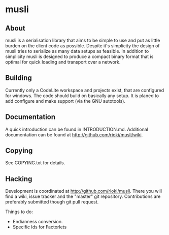 musli
=====

About
-----

musli is a serialisation library that aims to be simple to use and put as little
burden on the client code as possible. Despite it's simplicity the design of
musli tries to serialize as many data setups as feasible. In addition to 
simplicity musli is designed to produce a compact binary format that is optimal
for quick loading and transport over a network.

Building
--------

Currently only a CodeLite workspace and projects exist, that are configured 
for windows. The code should build on basically any setup. It is planed to
add configure and make support (via the GNU autotools).

Documentation
-------------

A quick introduction can be found in INTRODUCTION.md. Additional documentation 
can be found at http://github.com/rioki/musli/wiki.

Copying
-------

See COPYING.txt for details.

Hacking
-------

Development is coordinated at http://github.com/rioki/musli. There you 
will find a wiki, issue tracker and the "master" git repository. Contributions
are preferably submitted though git pull request.  

Things to do:

* Endianness conversion.
* Specific Ids for Factorlets

